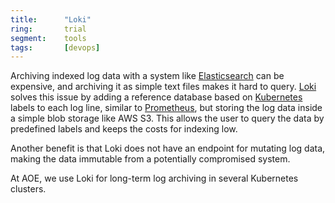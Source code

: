 ```yaml
---
title:      "Loki"
ring:       trial
segment:    tools
tags:       [devops]
---
```


Archiving indexed log data with a system like [Elasticsearch](/platforms-and-aoe-services/elasticsearch/) can be expensive, and archiving it as simple text files makes it hard to query. [Loki](https://grafana.com/oss/loki/) solves this issue by adding a reference database based on [Kubernetes](/platforms-and-aoe-services/kubernetes/) labels to each log line, similar to [Prometheus](/platforms-and-aoe-services/prometheus/), but storing the log data inside a simple blob storage like AWS S3. This allows the user to query the data by predefined labels and keeps the costs for indexing low.

Another benefit is that Loki does not have an endpoint for mutating log data, making the data immutable from a potentially compromised system.

At AOE, we use Loki for long-term log archiving in several Kubernetes clusters.
